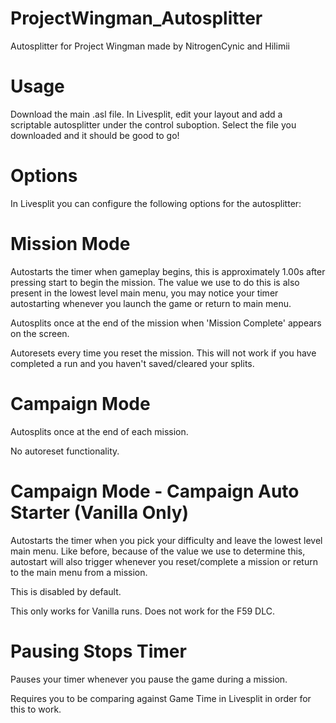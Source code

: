 # ProjectWingman_Autosplitter
Autosplitter for Project Wingman made by NitrogenCynic and Hilimii

# Usage
Download the main .asl file. In Livesplit, edit your layout and add a scriptable autosplitter under the control suboption. Select the file you downloaded and it should be good to go!

# Options
In Livesplit you can configure the following options for the autosplitter:

# Mission Mode
Autostarts the timer when gameplay begins, this is approximately 1.00s after pressing start to begin the mission. The value we use to do this is also present in the lowest level main menu, you may notice your timer autostarting whenever you launch the game or return to main menu.

Autosplits once at the end of the mission when 'Mission Complete' appears on the screen.

Autoresets every time you reset the mission. This will not work if you have completed a run and you haven't saved/cleared your splits.
# Campaign Mode
Autosplits once at the end of each mission.

No autoreset functionality.
# Campaign Mode - Campaign Auto Starter (Vanilla Only)
Autostarts the timer when you pick your difficulty and leave the lowest level main menu. Like before, because of the value we use to determine this, autostart will also trigger whenever you reset/complete a mission or return to the main menu from a mission.

This is disabled by default.

This only works for Vanilla runs. Does not work for the F59 DLC.
# Pausing Stops Timer
Pauses your timer whenever you pause the game during a mission.

Requires you to be comparing against Game Time in Livesplit in order for this to work.

